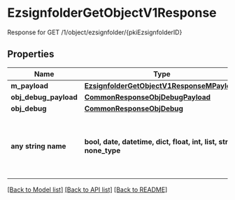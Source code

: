 # EzsignfolderGetObjectV1Response

Response for GET /1/object/ezsignfolder/{pkiEzsignfolderID}

## Properties
Name | Type | Description | Notes
------------ | ------------- | ------------- | -------------
**m_payload** | [**EzsignfolderGetObjectV1ResponseMPayload**](EzsignfolderGetObjectV1ResponseMPayload.md) |  | 
**obj_debug_payload** | [**CommonResponseObjDebugPayload**](CommonResponseObjDebugPayload.md) |  | [optional] 
**obj_debug** | [**CommonResponseObjDebug**](CommonResponseObjDebug.md) |  | [optional] 
**any string name** | **bool, date, datetime, dict, float, int, list, str, none_type** | any string name can be used but the value must be the correct type | [optional]

[[Back to Model list]](../README.md#documentation-for-models) [[Back to API list]](../README.md#documentation-for-api-endpoints) [[Back to README]](../README.md)



